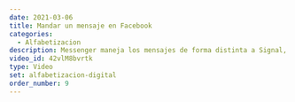 ```yaml
---
date: 2021-03-06
title: Mandar un mensaje en Facebook
categories:
  - Alfabetizacion
description: Messenger maneja los mensajes de forma distinta a Signal, Telegram, SMS, o Whatsapp. Aprende a gestionarlos con seguridad.
video_id: 42vlM8bvrtk
type: Video
set: alfabetizacion-digital
order_number: 9
---
```

